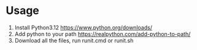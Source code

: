 # Usage
1. Install Python3.12 https://www.python.org/downloads/
2. Add python to your path https://realpython.com/add-python-to-path/
3. Download all the files, run runit.cmd or runit.sh
